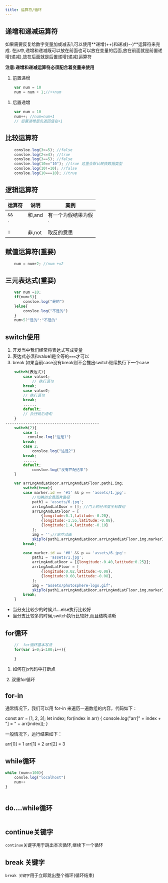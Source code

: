 ```yaml
---
title: 运算符/循环
---
```


## 递增和递减运算符
如果需要反复给数字变量加或减去1,可以使用**递增(++)和递减(--)**运算符来完成.
在js中,递增和递减既可以放在前面也可以放在变量的后面,放在前面就是前置递增(递减),放在后面就是后置递增(递减)运算符

**注意:递增和递减运算符必须配合着变量来使用**
1. 前置递增
```js
    var num = 10
    num = num + 1;//++num
```
1. 后置递增
```js
    var num = 10
    num++; //num=num+1
    // 后置递增是先返回值在+1
```
## 比较运算符
```js
    consloe.log(3>=5); //false
    consloe.log(2<=4); //true
    consloe.log(3==5); //false
    consloe.log(10=="10"); //true 这里会默认转换数据类型
    consloe.log(10!=10); //false
    consloe.log(10===10); //true
```
## 逻辑运算符
|   运算符   |  说明  |  案例  |
|------------------|-------------------|-------------------|
|   `&&`   |  和,and  |    有一个为假结果为假    |
|   `||`   |  或,or  |      有一个为真结果为真       |
|   `!`   |  非,not  |     取反的意思       |

## 赋值运算符(重要)
```js
    num = num+2; //num +=2
```

## 三元表达式(重要)
```js
    var num =10;
    if(num>5){
        consloe.log("是的")
    }else{
        consloe.log("不是的")
    }
    num>5?"是的":"不是的" 
```

## switch使用
1. 开发当中我们经常将表达式写成变量
2. 表达式必须和value1是全等的`===`才可以
2. break 如果当前case没有break则不会推出switch继续执行下一个case
```js
    switch(表达式){
        case value1;
            // 执行语句
        break;
        case value2;
        // 执行语句
        break;
        ......
        default;
        // 执行最后语句
    }
------------------------------------------
    switch(2){
        case 1;
          consloe.log("这是1")
        break;
        case 2;
            consloe.log("这是2")
        break;
        ......
        default;
            consloe.log("没有匹配结果")
    }
```
```js
    var arrLngAndLatDoor,arrLngAndLatFloor,path1,img;
        switch(true){
        case marker.id == '#1' && p == 'assets/1.jpg':
            //切换的全景图片路径
            path1 = 'assets/6.jpg';
            arrLngAndLatDoor = []; //门上的经纬度坐标数组
            arrLngAndLatFloor = [
                {longitude:0.1,latitude:-0.20},
                {longitude:-1.55,latitude:-0.08},
                {longitude:1.4,latitude:-0.10}
            ];
            img = '';//家咋动画
            skipTo(path1,arrLngAndLatDoor,arrLngAndLatFloor,img,markerImgSrc);
        break;

        case marker.id == '#0' && p == 'assets/6.jpg':
            path1 = 'assets/1.jpg';
            arrLngAndLatDoor = [{longitude:-0.40,latitude:0.25}];
            arrLngAndLatFloor = [ 
                {longitude:0.02,latitude:-0.08},
                {longitude:0.08,latitude:-0.08},
            ];
            img = "assets/photosphere-logo.gif";
            skipTo(path1,arrLngAndLatDoor,arrLngAndLatFloor,img,markerImgSrc);
        break;
    }
```


+ 当分支比较少的时候,if....else执行比较好
+ 当分支比较多的时候,switch执行比较好,而且结构清晰

## for循环
```js
    //  for循环基本写法 
    for(var i=0;i<100;i++){
        
    }
```
1. 如何在js代码中打断点
<img :src="$withBase('/front/javascript/打断点.jpg')">
2. 双重for循环
<img :src="$withBase('/front/javascript/双重for循环.jpg')">


## for-in
通常情况下，我们可以用 for-in 来遍历一遍数组的内容，代码如下：
  
const arr = [1, 2, 3];
let index;
for(index in arr) {
    console.log("arr[" + index + "] = " + arr[index]);
}
  
一般情况下，运行结果如下：

arr[0] = 1
arr[1] = 2
arr[2] = 3



## while循环
```js
while (num<=100){
    consle.log("localhost")
    num++
}
```
<img :src="$withBase('/front/javascript/while.jpg')">

## do....while循环
<img :src="$withBase('/front/javascript/dowhile.jpg')">

## continue关键字
`continue`关键字用于跳出本次循环,继续下一个循环
<img :src="$withBase('/front/javascript/continue.jpg')">

## break 关键字
`break 关键字`用于立即跳出整个循环(循环结束)
<img :src="$withBase('/front/javascript/break.jpg')">
